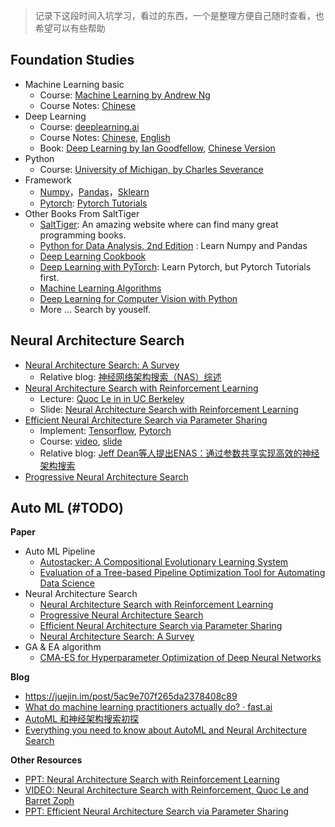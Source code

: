 > 记录下这段时间入坑学习，看过的东西，一个是整理方便自己随时查看，也希望可以有些帮助

## Foundation Studies

- Machine Learning basic
  - Course: [Machine Learning by Andrew Ng](https://www.coursera.org/learn/machine-learning/home/welcome)
  - Course Notes: [Chinese](https://github.com/fengdu78/Coursera-ML-AndrewNg-Notes)
- Deep Learning
  - Course: [deeplearning.ai](https://www.deeplearning.ai/)
  - Course Notes: [Chinese](https://github.com/fengdu78/deeplearning_ai_books), [English](https://github.com/mbadry1/DeepLearning.ai-Summary)
  - Book: [Deep Learning by Ian Goodfellow](https://www.deeplearningbook.org/), [Chinese Version](https://github.com/exacity/deeplearningbook-chinese)
- Python 
  - Course: [University of Michigan, by Charles Severance](https://www.coursera.org/learn/python/home/welcome)
- Framework
    - [Numpy](http://www.numpy.org/)，[Pandas](https://pandas.pydata.org/)，[Sklearn](http://scikit-learn.org/stable/)
    - [Pytorch](https://pytorch.org/): [Pytorch Tutorials](https://pytorch.org/tutorials/)
- Other Books From SaltTiger
  - [SaltTiger](https://salttiger.com/): An amazing website where can find many great programming books. 
  - [Python for Data Analysis, 2nd Edition](https://salttiger.com/python-for-data-analysis-2nd-edition/) : Learn Numpy and Pandas
  - [Deep Learning Cookbook](https://salttiger.com/deep-learning-cookbook/)
  - [Deep Learning with PyTorch](https://salttiger.com/deep-learning-with-pytorch/): Learn Pytorch, but Pytorch Tutorials first.
  - [Machine Learning Algorithms](https://salttiger.com/machine-learning-algorithms/)
  - [Deep Learning for Computer Vision with Python](https://salttiger.com/deep-learning-for-computer-vision-with-python/)
  - More ... Search by youself.
  
  
## Neural Architecture Search

- [Neural Architecture Search: A Survey](https://arxiv.org/abs/1808.05377)
  - Relative blog: [神经网络架构搜索（NAS）综述](https://www.jiqizhixin.com/articles/2018-08-31-4)
- [Neural Architecture Search with Reinforcement Learning](https://arxiv.org/abs/1611.01578)
  - Lecture: [Quoc Le in in UC Berkeley](https://www.youtube.com/watch?v=XDtFXBYpl1w&index=22&list=PLkFD6_40KJIwTmSbCv9OVJB3YaO4sFwkX&t=874s)
  - Slide: [Neural Architecture Search with Reinforcement Learning](http://rll.berkeley.edu/deeprlcoursesp17/docs/quoc_barret.pdf)
- [Efficient Neural Architecture Search via Parameter Sharing](https://arxiv.org/abs/1802.03268)
  - Implement: [Tensorflow](https://github.com/melodyguan/enas), [Pytorch](https://github.com/carpedm20/ENAS-pytorch)
  - Course: [video](https://www.youtube.com/watch?v=fbCcJaSQPPA), [slide](https://www.slideshare.net/JinwonLee9/efficient-neural-architecture-search-via-parameter-sharing)
  - Relative blog: [Jeff Dean等人提出ENAS：通过参数共享实现高效的神经架构搜索](https://www.jiqizhixin.com/articles/2018-02-14-3)
- [Progressive Neural Architecture Search](https://arxiv.org/abs/1712.00559)


## Auto ML (#TODO)

**Paper**
  - Auto ML Pipeline
  	- [Autostacker: A Compositional Evolutionary Learning System](https://arxiv.org/abs/1803.00684)
  	-  [Evaluation of a Tree-based Pipeline Optimization Tool for Automating  Data Science](https://arxiv.org/abs/1603.06212)
  - Neural Architecture Search
  	- [Neural Architecture Search with Reinforcement Learning](https://arxiv.org/abs/1611.01578)
  	- [Progressive Neural Architecture Search](https://arxiv.org/abs/1712.00559)
  	- [Efficient Neural Architecture Search via Parameter Sharing](https://arxiv.org/abs/1802.03268)
  	- [Neural Architecture Search: A Survey](https://arxiv.org/abs/1808.05377)
  - GA & EA algorithm 
  	- [CMA-ES for Hyperparameter Optimization of Deep Neural Networks](https://arxiv.org/abs/1604.07269)

**Blog**

- https://juejin.im/post/5ac9e707f265da2378408c89
- [What do machine learning practitioners actually do? · fast.ai](http://www.fast.ai/2018/07/12/auto-ml-1/)
- [AutoML 和神经架构搜索初探](https://www.leiphone.com/news/201808/sYLR0zaLlAv0VpFV.html)
- [Everything you need to know about AutoML and Neural Architecture Search](https://towardsdatascience.com/everything-you-need-to-know-about-automl-and-neural-architecture-search-8db1863682bf)

**Other Resources**

- [PPT: Neural Architecture Search with Reinforcement Learning](http://rll.berkeley.edu/deeprlcoursesp17/docs/quoc_barret.pdf)
- [VIDEO: Neural Architecture Search with Reinforcement, Quoc Le and Barret Zoph](https://www.youtube.com/watch?v=XDtFXBYpl1w&index=22&list=PLkFD6_40KJIwTmSbCv9OVJB3YaO4sFwkX&t=874s)
- [PPT: Efficient Neural Architecture Search via Parameter Sharing](https://www.slideshare.net/JinwonLee9/efficient-neural-architecture-search-via-parameter-sharing)
